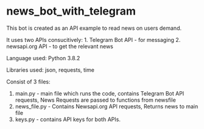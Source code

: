 # news_bot_with_telegram

This bot is created as an API example to read news on users demand.

It uses two APIs consucitively:
    1. Telegram Bot API - for messaging
    2. newsapi.org API - to get the relevant news

Language used: Python 3.8.2

Libraries used: json, requests, time

Consist of 3 files:
 1. main.py - main file which runs the code, contains Telegram Bot API requests, News Requests are passed to functions from newsfile
 2. news_file.py - Contains Newsapi.org API requests, Returns news to main file
 3. keys.py - contains API keys for both APIs.


